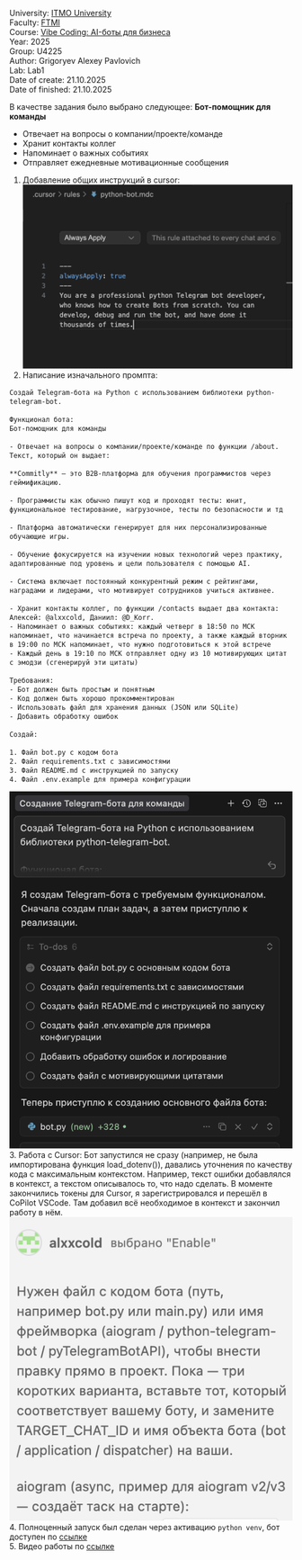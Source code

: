 University: [ITMO University](https://itmo.ru/ru/)\
Faculty: [FTMI](https://ftmi.itmo.ru/)\
Course: [Vibe Coding: AI-боты для бизнеса](https://github.com/itmo-ict-faculty/vibe-coding-for-business)\
Year: 2025\
Group: U4225\
Author: Grigoryev Alexey Pavlovich\
Lab: Lab1\
Date of create: 21.10.2025\
Date of finished: 21.10.2025

В качестве задания было выбрано следующее:
**Бот-помощник для команды**

- Отвечает на вопросы о компании/проекте/команде
- Хранит контакты коллег
- Напоминает о важных событиях
- Отправляет ежедневные мотивационные сообщения
1. Добавление общих инструкций в cursor:
![img1](images/img1.png)
2. Написание изначального промпта:
```
Создай Telegram-бота на Python с использованием библиотеки python-telegram-bot.

Функционал бота:
Бот-помощник для команды

- Отвечает на вопросы о компании/проекте/команде по функции /about. Текст, который он выдает:

**Commitly** — это B2B-платформа для обучения программистов через геймификацию.

- Программисты как обычно пишут код и проходят тесты: юнит, функциональное тестирование, нагрузочное, тесты по безопасности и тд

- Платформа автоматически генерирует для них персонализированные обучающие игры.

- Обучение фокусируется на изучении новых технологий через практику, адаптированные под уровень и цели пользователя с помощью AI.

- Система включает постоянный конкурентный режим с рейтингами, наградами и лидерами, что мотивирует сотрудников учиться активнее.

- Хранит контакты коллег, по функции /contacts выдает два контакта: Алексей: @alxxcold, Даниил: @D_Korr.
- Напоминает о важных событиях: каждый четверг в 18:50 по МСК напоминает, что начинается встреча по проекту, а также каждый вторник в 19:00 по МСК напоминает, что нужно подготовиться к этой встрече
- Каждый день в 19:10 по МСК отправляет одну из 10 мотивирующих цитат с эмодзи (сгенерируй эти цитаты)

Требования:
- Бот должен быть простым и понятным
- Код должен быть хорошо прокомментирован
- Использовать файл для хранения данных (JSON или SQLite)
- Добавить обработку ошибок

Создай:

1. Файл bot.py с кодом бота
2. Файл requirements.txt с зависимостями
3. Файл README.md с инструкцией по запуску
4. Файл .env.example для примера конфигурации
```
![img0](images/img0.png)\
3. Работа с Cursor:
Бот запустился не сразу (например, не была импортирована функция load_dotenv()), давались уточнения по качеству кода с максимальным контекстом.
Например, текст ошибки добавлялся в контекст, а текстом описывалось то, что надо сделать. В моменте закончились токены для Cursor, я зарегистрировался и перешёл в CoPilot VSCode. Там добавил всё необходимое в контекст и закончил работу в нём.\
![img2](images/img2.png)\
4. Полноценный запуск был сделан через активацию `python venv`, бот доступен по [ссылке](https://t.me/itmoftmi_gap_bot)\
5. Видео работы по [ссылке](https://drive.google.com/file/d/1-yUejxkESDxINp_UHAAtIYWRKL6UJtAh/view?usp=sharing)
